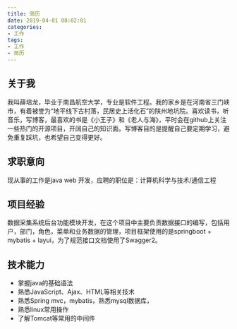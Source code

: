 ```yaml
---
title: 简历
date: 2019-04-01 00:02:01
categories:
- 工作
tags:
- 工作
- 简历
---
```


## 关于我

我叫薛培龙，毕业于南昌航空大学，专业是软件工程。我的家乡是在河南省三门峡市，有着被誉为“地平线下古村落，民居史上活化石”的陕州地坑院。喜欢读书，听音乐，写博客，最喜欢的书是《小王子》和《老人与海》，平时会在github上关注一些热门的开源项目，开阔自己的知识面。写博客目的是提醒自己要定期学习，避免重复踩坑，也希望自己变得更好。

## 求职意向

现从事的工作是java web 开发，应聘的职位是：计算机科学与技术/通信工程

## 项目经验

数据采集系统后台功能模块开发，在这个项目中主要负责数据接口的编写，包括用户，部门，角色，菜单和业务数据的管理，项目框架使用的是springboot + mybatis + layui，为了规范接口文档使用了Swagger2。

## 技术能力

- 掌握java的基础语法
- 熟悉JavaScript、Ajax、HTML等相关技术
- 熟悉Spring mvc，mybatis，熟悉mysql数据库，
- 熟悉linux常用操作
- 了解Tomcat等常用的中间件
